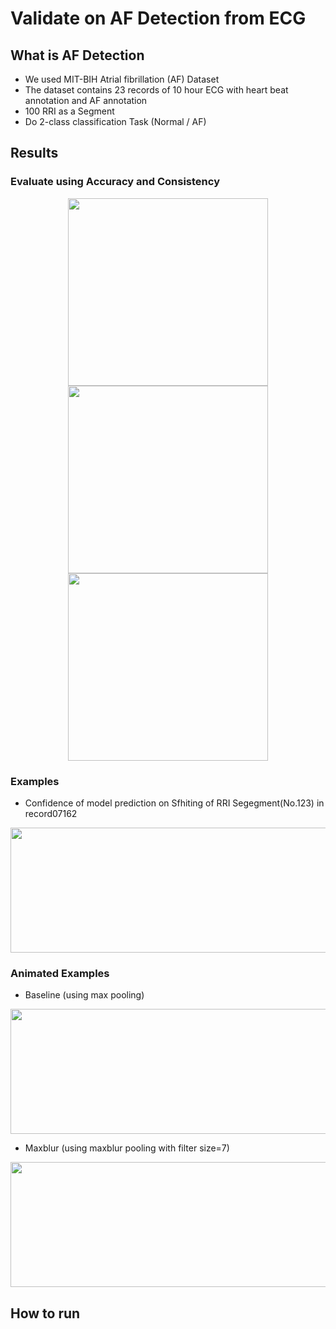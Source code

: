 # Validate on AF Detection from ECG

## What is AF Detection
- We used MIT-BIH Atrial fibrillation (AF) Dataset
- The dataset contains 23 records of 10 hour ECG with heart beat annotation and AF annotation
- 100 RRI as a Segment
- Do 2-class classification Task (Normal / AF)


## Results

### Evaluate using Accuracy and Consistency
<div align="center">
  <img src="https://github.com/heilab/hu_ShiftInvarianceValidation_Biosignals_2019/blob/master/AF%20Detection/figs/result_cnn_1.png" width="320" height="300"/> <img src="https://github.com/heilab/hu_ShiftInvarianceValidation_Biosignals_2019/blob/master/AF%20Detection/figs/result_cnn_2.png" width="320" height="300"/> <img src="https://github.com/heilab/hu_ShiftInvarianceValidation_Biosignals_2019/blob/master/AF%20Detection/figs/result_cnn_3.png" width="320" height="300" />
</div>


### Examples
- Confidence of model prediction on Sfhiting of RRI Segegment(No.123) in record07162
<img src="https://github.com/heilab/hu_ShiftInvarianceValidation_Biosignals_2019/blob/master/AF%20Detection/figs/samp.123.png" width="800" height="200" />

### Animated Examples
- Baseline (using max pooling)
<img src="https://github.com/heilab/hu_ShiftInvarianceValidation_Biosignals_2019/blob/master/AF%20Detection/figs/max.gif" width="600" height="200" />

- Maxblur (using maxblur pooling with filter size=7)
<img src="https://github.com/heilab/hu_ShiftInvarianceValidation_Biosignals_2019/blob/master/AF%20Detection/figs/maxblur-7.gif" width="600" height="200" />


## How to run
